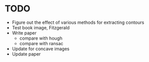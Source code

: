 # TODO
* Figure out the effect of various methods for extracting contours
* Test book image, Fitzgerald
* Write paper
  * compare with hough
  * compare with ransac
* Update for concave images
* Update paper
